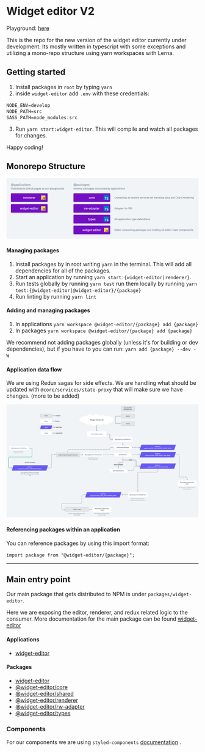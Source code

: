 # Widget editor V2

Playground: [here](https://vizzuality.github.io/widget-editor/)

This is the repo for the new version of the widget editor currently under development. Its mostly written in typescript with some exceptions and utilizing a mono-repo structure using yarn workspaces with Lerna.

## Getting started

1. Install packages in `root` by typing `yarn`
2. inside `widget-editor` add `.env` with these credentials:

```
NODE_ENV=develop
NODE_PATH=src
SASS_PATH=node_modules:src
```

3. Run `yarn start:widget-editor`. This will compile and watch all packages for changes.

Happy coding!

## Monorepo Structure

<img src="https://github.com/Vizzuality/widget-editor/blob/master/assets/widget-editor-packages.png" />

#### Managing packages

1. Install packages by in root writing `yarn` in the terminal. This will add all dependencies for all of the packages.
2. Start an application by running `yarn start:{widget-editor|renderer}`.
3. Run tests globally by running `yarn test` run them locally by running `yarn test:{@widget-editor|@widget-editor}/{package}`
4. Run linting by running `yarn lint`

#### Adding and managing packages

1. In applications `yarn workspace @widget-editor/{package} add {package}`
2. In packages `yarn workspace @widget-editor/{package} add {package}`

We recommend not adding packages globally (unless it's for building or dev dependencies), but if you have to you can run: `yarn add {package} --dev -W`

#### Application data flow

We are using Redux sagas for side effects. We are handling what should be updated with `@core/services/state-proxy` that will make sure we have changes. (more to be added)

<img src="https://github.com/Vizzuality/widget-editor/blob/master/assets/data-flow.png" />

#### Referencing packages within an application

You can reference packages by using this import format:

```
import package from "@widget-editor/{package}";
```

---

## Main entry point

Our main package that gets distributed to NPM is under `packages/widget-editor`.

Here we are exposing the editor, renderer, and redux related logic to the consumer. More documentation for the main package can be found [widget-editor](https://github.com/Vizzuality/widget-editor/blob/master/src/packages/widget-editor)

#### Applications

- [widget-editor](https://github.com/Vizzuality/widget-editor/blob/master/src/applications/widget-editor)

#### Packages

- [widget-editor](https://github.com/Vizzuality/widget-editor/blob/master/src/packages/widget-editor)
- [@widget-editor/core](https://github.com/Vizzuality/widget-editor/blob/master/src/packages/core)
- [@widget-editor/shared](https://github.com/Vizzuality/widget-editor/blob/master/src/packages/shared)
- [@widget-editor/renderer](https://github.com/Vizzuality/widget-editor/blob/master/src/packages/renderer)
- [@widget-editor/rw-adapter](https://github.com/Vizzuality/widget-editor/blob/master/src/packages/rw-adapter)
- [@widget-editor/types](https://github.com/Vizzuality/widget-editor/blob/master/src/packages/types)

### Components

For our components we are using `styled-components` [documentation](https://www.styled-components.com/) .
